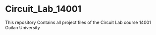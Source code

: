 # Circuit_Lab_14001

This repository Contains all project files of the Circuit Lab course 14001 Guilan University
